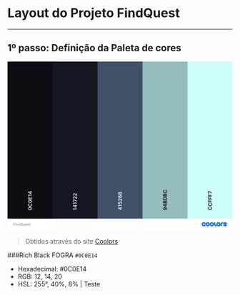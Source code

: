# Layout do Projeto FindQuest

***

## 1º passo: Definição da Paleta de cores

![Paleta de cores do projeto FindQuest](src/assets/images/samples/FindQuest.png)

> Obtidos através do site [Coolors](https://coolors.co)

###Rich Black FOGRA `#0C0E14`
- Hexadecimal: #0C0E14
- RGB: 12, 14, 20
- HSL: 255°, 40%, 8% | Teste